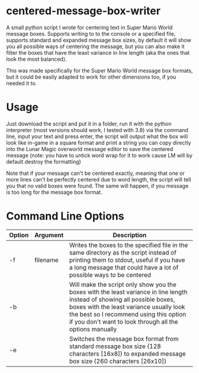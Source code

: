 # centered-message-box-writer

A small python script I wrote for centering text in Super Mario World message boxes. Supports writing to to the console or a specified file, supports standard and expanded message box sizes, by default it will show you all possible ways of centering the message, but you can also make it filter the boxes that have the least variance in line length (aka the ones that look the most balanced).

This was made specifically for the Super Mario World message box formats, but it could be easily adapted to work for other dimensions too, if you needed it to.

# Usage

Just download the script and put it in a folder, run it with the python interpreter (most versions should work, I tested with 3.8) via the command line, input your text and press enter, the script will output what the box will look like in-game in a square format and print a string you can copy directly into the Lunar Magic overworld message editor to save the centered message (note: you have to untick word wrap for it to work cause LM will by default destroy the formatting)

Note that if your message can't be centered exactly, meaning that one or more lines can't be perfectly centered due to word length, the script will tell you that no valid boxes were found. The same will happen, if you message is too long for the message box format.

# Command Line Options

Option | Argument | Description
-------|----------|------------
-f | filename | Writes the boxes to the specified file in the same directory as the script instead of printing them to stdout, useful if you have a long message that could have a lot of possible ways to be centered
-b |  | Will make the script only show you the boxes with the least variance in line length instead of showing all possible boxes, boxes with the least variance usually look the best so I recommend using this option if you don't want to look through all the options manually
-e |  | Switches the message box format from standard message box size (128 characters [16x8]) to expanded message box size (260 characters [26x10])
